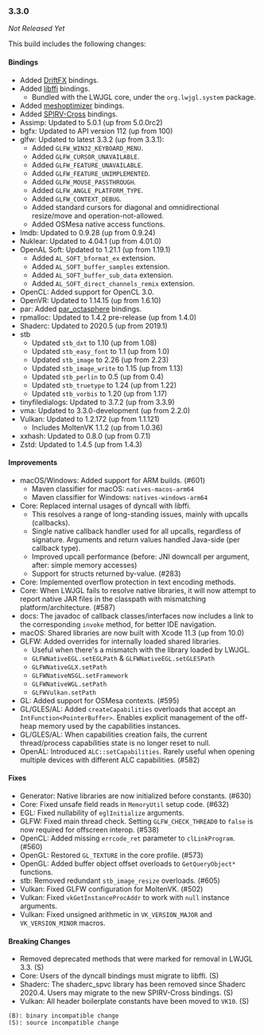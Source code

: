 ### 3.3.0

_Not Released Yet_

This build includes the following changes:

#### Bindings

- Added [DriftFX](https://github.com/eclipse-efx/efxclipse-drift) bindings.
- Added [libffi](https://sourceware.org/libffi/) bindings.
    * Bundled with the LWJGL core, under the `org.lwjgl.system` package.
- Added [meshoptimizer](https://github.com/zeux/meshoptimizer) bindings.
- Added [SPIRV-Cross](https://github.com/KhronosGroup/SPIRV-Cross) bindings.
- Assimp: Updated to 5.0.1 (up from 5.0.0rc2)
- bgfx: Updated to API version 112 (up from 100)
- glfw: Updated to latest 3.3.2 (up from 3.3.1):
    * Added `GLFW_WIN32_KEYBOARD_MENU`.
    * Added `GLFW_CURSOR_UNAVAILABLE`.
    * Added `GLFW_FEATURE_UNAVAILABLE`.
    * Added `GLFW_FEATURE_UNIMPLEMENTED`.
    * Added `GLFW_MOUSE_PASSTHROUGH`.
    * Added `GLFW_ANGLE_PLATFORM_TYPE`.
    * Added `GLFW_CONTEXT_DEBUG`.
    * Added standard cursors for diagonal and omnidirectional resize/move and operation-not-allowed.
    * Added OSMesa native access functions.
- lmdb: Updated to 0.9.28 (up from 0.9.24)
- Nuklear: Updated to 4.04.1 (up from 4.01.0)
- OpenAL Soft: Updated to 1.21.1 (up from 1.19.1)
    * Added `AL_SOFT_bformat_ex` extension.
    * Added `AL_SOFT_buffer_samples` extension.
    * Added `AL_SOFT_buffer_sub_data` extension.
    * Added `AL_SOFT_direct_channels_remix` extension.
- OpenCL: Added support for OpenCL 3.0.
- OpenVR: Updated to 1.14.15 (up from 1.6.10)
- par: Added [par_octasphere](https://prideout.net/blog/octasphere/) bindings.
- rpmalloc: Updated to 1.4.2 pre-release (up from 1.4.0)
- Shaderc: Updated to 2020.5 (up from 2019.1)
- stb
    * Updated `stb_dxt` to 1.10 (up from 1.08)
    * Updated `stb_easy_font` to 1.1 (up from 1.0)
    * Updated `stb_image` to 2.26 (up from 2.23)
    * Updated `stb_image_write` to 1.15 (up from 1.13)
    * Updated `stb_perlin` to 0.5 (up from 0.4)
    * Updated `stb_truetype` to 1.24 (up from 1.22)
    * Updated `stb_vorbis` to 1.20 (up from 1.17)
- tinyfiledialogs: Updated to 3.7.2 (up from 3.3.9)
- vma: Updated to 3.3.0-development (up from 2.2.0)
- Vulkan: Updated to 1.2.172 (up from 1.1.121)
    * Includes MoltenVK 1.1.2 (up from 1.0.36)
- xxhash: Updated to 0.8.0 (up from 0.7.1)
- Zstd: Updated to 1.4.5 (up from 1.4.3)

#### Improvements

- macOS/Windows: Added support for ARM builds. (#601)
    * Maven classifier for macOS: `natives-macos-arm64`
    * Maven classifier for Windows: `natives-windows-arm64`
- Core: Replaced internal usages of dyncall with libffi.
    * This resolves a range of long-standing issues, mainly with upcalls (callbacks).
    * Single native callback handler used for all upcalls, regardless of signature. Arguments and return values handled Java-side (per callback type).
    * Improved upcall performance (before: JNI downcall per argument, after: simple memory accesses)
    * Support for structs returned by-value. (#283)
- Core: Implemented overflow protection in text encoding methods.
- Core: When LWJGL fails to resolve native libraries, it will now attempt to report native JAR files in the classpath with mismatching platform/architecture. (#587)
- docs: The javadoc of callback classes/interfaces now includes a link to the corresponding `invoke` method, for better IDE navigation.
- macOS: Shared libraries are now built with Xcode 11.3 (up from 10.0)
- GLFW: Added overrides for internally loaded shared libraries.
    * Useful when there's a mismatch with the library loaded by LWJGL.
    * `GLFWNativeEGL.setEGLPath` & `GLFWNativeEGL.setGLESPath`
    * `GLFWNativeGLX.setPath`
    * `GLFWNativeNSGL.setFramework`
    * `GLFWNativeWGL.setPath`
    * `GLFWVulkan.setPath`
- GL: Added support for OSMesa contexts. (#595)
- GL/GLES/AL: Added `createCapabilities` overloads that accept an `IntFunction<PointerBuffer>`. Enables explicit management of the off-heap memory used by the capabilities instances.
- GL/GLES/AL: When capabilities creation fails, the current thread/process capabilities state is no longer reset to null.
- OpenAL: Introduced `ALC::setCapabilities`. Rarely useful when opening multiple devices with different ALC capabilities. (#582)

#### Fixes

- Generator: Native libraries are now initialized before constants. (#630)
- Core: Fixed unsafe field reads in `MemoryUtil` setup code. (#632)
- EGL: Fixed nullability of `eglInitialize` arguments.
- GLFW: Fixed main thread check. Setting `GLFW_CHECK_THREAD0` to `false` is now required for offscreen interop. (#538)
- OpenCL: Added missing `errcode_ret` parameter to `clLinkProgram`. (#560)
- OpenGL: Restored `GL_TEXTURE` in the core profile. (#573)
- OpenGL: Added buffer object offset overloads to `GetQueryObject*` functions.
- stb: Removed redundant `stb_image_resize` overloads. (#605)
- Vulkan: Fixed GLFW configuration for MoltenVK. (#502)
- Vulkan: Fixed `vkGetInstanceProcAddr` to work with `null` instance arguments.
- Vulkan: Fixed unsigned arithmetic in `VK_VERSION_MAJOR` and `VK_VERSION_MINOR` macros.
    
#### Breaking Changes

- Removed deprecated methods that were marked for removal in LWJGL 3.3. (S)
- Core: Users of the dyncall bindings must migrate to libffi. (S)
- Shaderc: The shaderc_spvc library has been removed since Shaderc 2020.4. Users may migrate to the new SPIRV-Cross bindings. (S)
- Vulkan: All header boilerplate constants have been moved to `VK10`. (S)

```
(B): binary incompatible change
(S): source incompatible change
```
